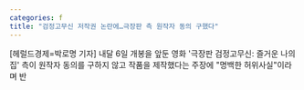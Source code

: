 ```yaml
---
categories: f
title: "검정고무신 저작권 논란에…극장판 측 원작자 동의 구했다"
---
```

[헤럴드경제=박로명 기자] 내달 6일 개봉을 앞둔 영화 &#039;극장판 검정고무신: 즐거운 나의 집&#039; 측이 원작자 동의를 구하지 않고 작품을 제작했다는 주장에 "명백한 허위사실"이라며 반